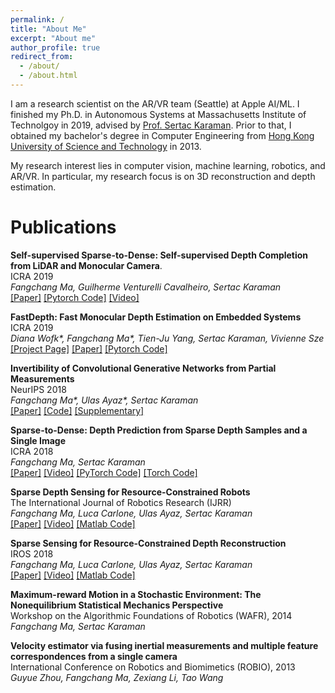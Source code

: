 ```yaml
---
permalink: /
title: "About Me"
excerpt: "About me"
author_profile: true
redirect_from: 
  - /about/
  - /about.html
---
```


I am a research scientist on the AR/VR team (Seattle) at Apple AI/ML. I finished my Ph.D. in Autonomous Systems at Massachusetts Institute of Technolgoy in 2019, advised by [Prof. Sertac Karaman](http://sertac.scripts.mit.edu/web/). Prior to that, I obtained my bachelor's degree in Computer Engineering from [Hong Kong University of Science and Technology](http://www.ust.hk/) in 2013.

My research interest lies in computer vision, machine learning, robotics, and AR/VR. In particular, my research focus is on 3D reconstruction and depth estimation.


Publications
======
**Self-supervised Sparse-to-Dense: Self-supervised Depth Completion from LiDAR and Monocular Camera**. <br/>
ICRA 2019 <br/> 
*Fangchang Ma, Guilherme Venturelli Cavalheiro, Sertac Karaman* <br/>
[[Paper]](https://arxiv.org/pdf/1807.00275.pdf) [[Pytorch Code]](https://github.com/fangchangma/self-supervised-depth-completion) [[Video]](https://youtu.be/bGXfvF261pc)

**FastDepth: Fast Monocular Depth Estimation on Embedded Systems** <br/>
ICRA 2019 <br/> 
*Diana Wofk\*, Fangchang Ma\*, Tien-Ju Yang, Sertac Karaman, Vivienne Sze* <br/>
[[Project Page]](http://fastdepth.mit.edu/) [[Paper]](http://fastdepth.mit.edu/2019_icra_fastdepth.pdf) [[Pytorch Code]](https://github.com/dwofk/fast-depth) 

**Invertibility of Convolutional Generative Networks from Partial Measurements** <br/>
NeurIPS 2018 <br/>
*Fangchang Ma\*, Ulas Ayaz\*, Sertac Karaman* <br/>
[[Paper]](https://papers.nips.cc/paper/8171-invertibility-of-convolutional-generative-networks-from-partial-measurements.pdf) [[Code]](https://github.com/fangchangma/invert-generative-networks) [[Supplementary]](https://papers.nips.cc/paper/8171-invertibility-of-convolutional-generative-networks-from-partial-measurements-supplemental.zip) 

**Sparse-to-Dense: Depth Prediction from Sparse Depth Samples and a Single Image** <br/>
ICRA 2018 <br/> 
*Fangchang Ma, Sertac Karaman* <br/>
[[Paper]](https://arxiv.org/pdf/1709.07492.pdf) [[Video]](https://youtu.be/vNIIT_M7x7Y)  [[PyTorch Code]](https://github.com/fangchangma/sparse-to-dense.pytorch) [[Torch Code]](https://github.com/fangchangma/sparse-to-dense) 

**Sparse Depth Sensing for Resource-Constrained Robots** <br/>
The International Journal of Robotics Research (IJRR) <br/> 
*Fangchang Ma, Luca Carlone, Ulas Ayaz, Sertac Karaman* <br/>
[[Paper]](https://arxiv.org/pdf/1703.01398.pdf) [[Video]](https://youtu.be/vE56akCGeJQ)  [[Matlab Code]](https://github.com/sparse-depth-sensing/sparse-depth-sensing)

**Sparse Sensing for Resource-Constrained Depth Reconstruction** <br/>
IROS 2018 <br/> 
*Fangchang Ma, Luca Carlone, Ulas Ayaz, Sertac Karaman* <br/>
[[Paper]](https://arxiv.org/pdf/1703.01398.pdf) [[Video]](https://youtu.be/vE56akCGeJQ)  [[Matlab Code]](https://github.com/sparse-depth-sensing/sparse-depth-sensing)

**Maximum-reward Motion in a Stochastic Environment: The Nonequilibrium Statistical Mechanics Perspective** <br/>
Workshop on the Algorithmic Foundations of Robotics (WAFR), 2014 <br/> 
*Fangchang Ma, Sertac Karaman* <br/>

**Velocity estimator via fusing inertial measurements and multiple feature correspondences from a single camera** <br/>
International Conference on Robotics and Biomimetics (ROBIO), 2013 <br/> 
*Guyue Zhou, Fangchang Ma, Zexiang Li, Tao Wang* <br/>